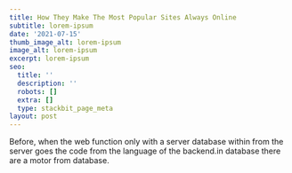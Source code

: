 ```yaml
---
title: How They Make The Most Popular Sites Always Online
subtitle: lorem-ipsum
date: '2021-07-15'
thumb_image_alt: lorem-ipsum
image_alt: lorem-ipsum
excerpt: lorem-ipsum
seo:
  title: ''
  description: ''
  robots: []
  extra: []
  type: stackbit_page_meta
layout: post
---
```

Before, when the web function only with a server database within from the server goes the code from the language of the backend.in database there are a motor from database.
